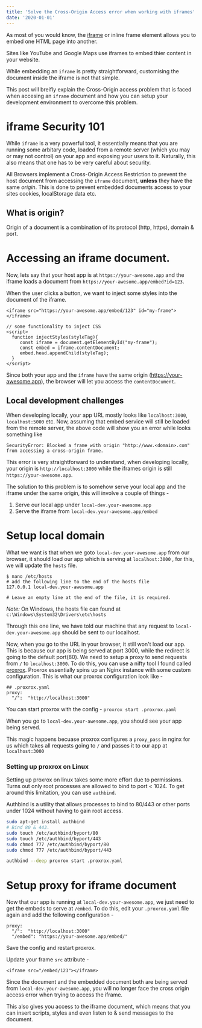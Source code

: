 ```yaml
---
title: 'Solve the Cross-Origin Access error when working with iframes'
date: '2020-01-01'
---
```

As most of you would know, the [iframe](https://developer.mozilla.org/en-US/docs/Web/HTML/Element/iframe) or inline frame element allows you to embed one HTML page into another. 

Sites like YouTube and Google Maps use iframes to embed thier content in your website. 

While embedding an `iframe` is pretty straightforward, customising the document inside the iframe is not that simple. 

This post will breifly explain the Cross-Origin access problem that is faced when accesing an `iframe` document and how you can setup your development environment to overcome this problem.

# iframe Security 101
While `iframe` is a very powerful tool, it essentially means that you are running some arbitary code, loaded from a remote server (which you may or may not control) on your app and exposing your users to it. Naturally, this also means that one has to be very careful about security. 

All Browsers implement a Cross-Origin Access Restriction to prevent the host document from accessing the `iframe` document, **unless** they have the same _origin_. This is done to prevent embedded documents access to your sites cookies, localStorage data etc.

## What is origin?
Origin of a document is a combination of its protocol (http, https), domain & port. 

# Accessing an iframe document.
Now, lets say that your host app is at `https://your-awesome.app` and the iframe loads a document from `https://your-awesome.app/embed?id=123`. 

When the user clicks a button, we want to inject some styles into the document of the iframe.

```
<iframe src="https://your-awesome.app/embed/123" id="my-frame"></iframe>

// some functionality to inject CSS
<script>
  function injectStyles(styleTag){
     const iframe = document.getElementById("my-frame");
     const embed = iframe.contentDocument;
     embed.head.appendChild(styleTag);
  }
</script>
```

Since both your app and the `iframe` have the same origin (https://your-awesome.app), the browser will let you access the `contentDocument`.

## Local development challenges
When developing locally, your app URL mostly looks like `localhost:3000`, `localhost:5000` etc. Now, assuming that embed service will still be loaded from the remote server, the above code will show you an error while looks something like 
```
SecurityError: Blocked a frame with origin "http://www.<domain>.com" from accessing a cross-origin frame.
```
This error is very straightforward to understand, when developing locally, your origin is `http://localhost:3000` while the iframes origin is still `https://your-awesome.app`. 

The solution to this problem is to somehow serve your local app and the iframe under the same origin, this will involve a couple of things -

 1. Serve our local app under `local-dev.your-awesome.app`
 2. Serve the iframe from `local-dev.your-awesome.app/embed`

# Setup local domain
What we want is that when we goto `local-dev.your-awesome.app` from our browser, it should load our app which is serving at `localhost:3000` , for this, we will update the `hosts` file.

```
$ nano /etc/hosts
# add the following line to the end of the hosts file
127.0.0.1 local-dev.your-awesome.app

# Leave an empty line at the end of the file, it is required.
```

_Note:_ On Windows, the hosts file can found at `c:\Windows\System32\Drivers\etc\hosts`

Through this one line, we have told our machine that any request to `local-dev.your-awesome.app` should be sent to our localhost. 

Now, when you go to the URL in your browser, it still won't load our app. This is because our app is being served at port 3000, while the redirect is going to the default port(80). 
We need to setup a proxy to send requests from `/` to `localhost:3000`. To do this, you can use a nifty tool I found called [proxrox](https://github.com/bripkens/proxrox). Proxrox essentially spins up an Nginx instance with some custom configuration. This is what our proxrox configuration look like - 

```
## .proxrox.yaml
proxy:
  "/":  "http://localhost:3000"
```

You can start proxrox with the config - `proxrox start .proxrox.yaml`

When you go to `local-dev.your-awesome.app`, you should see your app being served.

This magic happens becuase proxrox configures a `proxy_pass` in nginx for us which takes all requests going to `/` and passes it to our app at `localhost:3000`

### Setting up proxrox on Linux
Setting up proxrox on linux takes some more effort due to permissions. Turns out only root processes are allowed to bind to port < 1024. To get around this limitation, you can use `authbind`. 

Authbind is a utility that allows processes to bind to 80/443 or other ports under 1024 without having to gain root access.

```bash
sudo apt-get install authbind
# Bind 80 & 443.
sudo touch /etc/authbind/byport/80
sudo touch /etc/authbind/byport/443
sudo chmod 777 /etc/authbind/byport/80
sudo chmod 777 /etc/authbind/byport/443

authbind --deep proxrox start .proxrox.yaml
```

# Setup proxy for iframe document
Now that our app is running at `local-dev.your-awesome.app`,  we just need to get the embeds to serve at `/embed`. To do this, edit your `.proxrox.yaml` file again and add the following configuration - 

```
proxy:
  "/":  "http://localhost:3000"
  "/embed": "https://your-awesome.app/embed/"
```

Save the config and restart proxrox.

Update your frame `src` attribute - 

`<iframe src="/embed/123"></iframe>`

Since the document and the embedded document both are being served from `local-dev.your-awesome.app`, you will no longer face the cross origin access error when trying to access the iframe.

This also gives you access to the iframe document, which means that you can insert scripts, styles and even listen to & send messages to the document.

